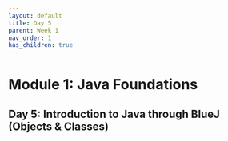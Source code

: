 ```yaml
---
layout: default
title: Day 5
parent: Week 1
nav_order: 1
has_children: true
---
```


# Module 1: Java Foundations
## Day 5: Introduction to Java through BlueJ (Objects & Classes)